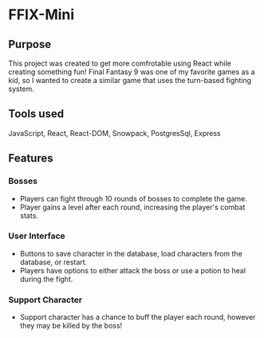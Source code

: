 # FFIX-Mini

## Purpose
<p>This project was created to get more comfrotable using React while creating something fun! Final Fantasy 9 was one of my favorite games as a kid, 
so I wanted to create a similar game that uses the turn-based fighting system.</p>

## Tools used
JavaScript, React, React-DOM, Snowpack, PostgresSql, Express

## Features
### Bosses
* Players can fight through 10 rounds of bosses to complete the game. 
* Player gains a level after each round, increasing the player's combat stats.
### User Interface
* Buttons to save character in the database, load characters from the database, or restart. 
* Players have options to either attack the boss or use a potion to heal during the fight. 
### Support Character
* Support character has a chance to buff the player each round, however they may be killed by the boss! 
